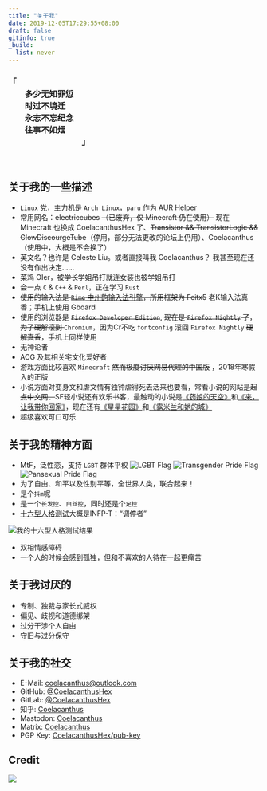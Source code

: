 ```yaml
---
title: "关于我"
date: 2019-12-05T17:29:55+08:00
draft: false
gitinfo: true
_build:
  list: never
---
```



<h3 font-family="STZhongsong,'Noto Serif SC' " class="div-center">
    <div class="text-left">
        「<br/>
        &emsp;&emsp;多少无知罪愆<br/>
        &emsp;&emsp;时过不境迁<br/>
        &emsp;&emsp;永志不忘纪念<br/>
        &emsp;&emsp;往事不如烟<br/>
        &emsp;&emsp;&emsp;&emsp;&emsp;&emsp;&emsp;&emsp;&emsp;」
    </div>
</h3>

<br/>

## 关于我的一些描述

*   `Linux` 党，主力机是 `Arch Linux`，`paru` 作为 AUR Helper
*   常用网名：~~electriccubes~~ ~~（已废弃，仅 Minecraft 仍在使用）~~ 现在 Minecraft 也换成 CoelacanthusHex 了、~~Transistor && TransistorLogic && GlowDiscourgeTube~~（停用，部分无法更改的论坛上仍用）、Coelacanthus（使用中，大概是不会换了）
*   英文名？也许是 Celeste Liu。或者直接叫我 Coelacanthus？ 我甚至现在还没有作出决定……
*   菜鸡 OIer，被~~学长~~学姐吊打<span class="spoiler">就连女装也被学姐吊打</span>
*   会一点 `C` & `C++` & `Perl`，正在学习 `Rust`
*   ~~使用的输入法是 [`Rime` 中州韵输入法引擎](https://rime.im/)，所用框架为 Fcitx5~~ 老K输入法真香；手机上使用 Gboard
*   使用的浏览器是 ~~`Firefox Developer Edition`~~, ~~现在是 `Firefox Nightly` 了~~，~~为了硬解滚到 `Chromium`~~，因为Cr不吃 `fontconfig` 滚回 `Firefox Nightly` ~~硬解真香~~，手机上同样使用
*   无神论者
*   ACG 及其相关宅文化爱好者
*   游戏方面比较喜欢 `Minecraft` ~~然而极度讨厌网易代理的中国版~~ ，2018年寒假入的正版
*   小说方面对变身文和虐文情有独钟<span class="spoiler">虐得死去活来也要看</span>，常看小说的网站是~~起点中文网、~~SF轻小说还有欢乐书客，最触动的小说是[《药娘的天空》](https://book.sfacg.com/Novel/48251/)和[《来，让我带你回家》](https://book.sfacg.com/Novel/50001/)，现在还有[《星星花园》](http://book.sfacg.com/Novel/44042/)和[《露米兰和她的城》](http://book.sfacg.com/Novel/264357)
*   超级喜欢可口可乐

## 关于我的精神方面

*   MtF，泛性恋，支持 `LGBT` 群体平权 ![LGBT Flag](/images/LGBT_Flag.svg) ![Transgender Pride Flag](/images/Transgender_Pride_Flag.svg) ![Pansexual Pride Flag](/images/Pansexual_Pride_Flag.svg)
*   为了自由、和平以及性别平等，全世界人类，联合起来！
*   是个`抖m`呢
*   是一个`长发控`、`白丝控`，同时还是个`足控`
*   [十六型人格测试](https://www.16personalities.com/ch/)大概是INFP-T：“调停者”

![我的十六型人格测试结果](/images/16-test.webp)

*   双相情感障碍
*   一个人的时候会感到孤独，但和不喜欢的人待在一起更痛苦

## 关于我讨厌的

*   专制、独裁与家长式威权
*   偏见、歧视和道德绑架
*   过分干涉个人自由
*   守旧与过分保守

## 关于我的社交

*   E-Mail: [coelacanthus@outlook.com](mailto:coelacanthus@outlook.com)
*   GitHub: [@CoelacanthusHex](https://github.com/CoelacanthusHex)
*   GitLab: [@CoelacanthusHex](https://gitlab.com/CoelacanthusHex)
*   知乎: [Coelacanthus](https://www.zhihu.com/people/coelacanthus)
*   Mastodon: [Coelacanthus](https://mastodon.social/@Coelacanthus)
*   Matrix: [Coelacanthus](https://matrix.to/#/@coelacanthus:mozilla.org)
*   PGP Key: [CoelacanthusHex/pub-key](https://github.com/CoelacanthusHex/pub-key)

## Credit

[![](https://blog.coelacanthus.moe/images/cc-by-nc-sa-88x31.webp)](http://creativecommons.org/licenses/by-nc-sa/4.0/)
